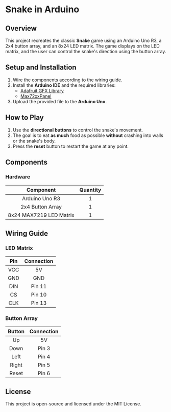 # Snake in Arduino

## Overview

This project recreates the classic **Snake** game using an Arduino Uno R3, a 2x4 button array, and an 8x24 LED matrix. The game displays on the LED matrix, and the user can control the snake's direction using the button array.

## Setup and Installation
1. Wire the components according to the wiring guide.
2. Install the **Arduino IDE** and the required libraries:
   - [Adafruit GFX Library](https://github.com/adafruit/Adafruit-GFX-Library)
   - [Max72xxPanel](https://github.com/markruys/arduino-Max72xxPanel?tab=readme-ov-file)
4. Upload the provided file to the **Arduino Uno**.

## How to Play
1. Use the **directional buttons** to control the snake's movement.
2. The goal is to eat **as much** food as possible **without** crashing into walls or the snake's body.
3. Press the **reset** button to restart the game at any point.

## Components

### Hardware
Component | Quantity
:-:|:-:
Arduino Uno R3|1
2x4 Button Array|1
8x24 MAX7219 LED Matrix|1

## Wiring Guide

### LED Matrix
Pin | Connection
:-:|:-:
VCC|5V
GND|GND
DIN|Pin 11
CS|Pin 10
CLK|Pin 13

### Button Array
Button | Connection
:-:|:-:
Up|5V
Down|Pin 3
Left|Pin 4
Right|Pin 5
Reset|Pin 6

## License
This project is open-source and licensed under the MIT License.

